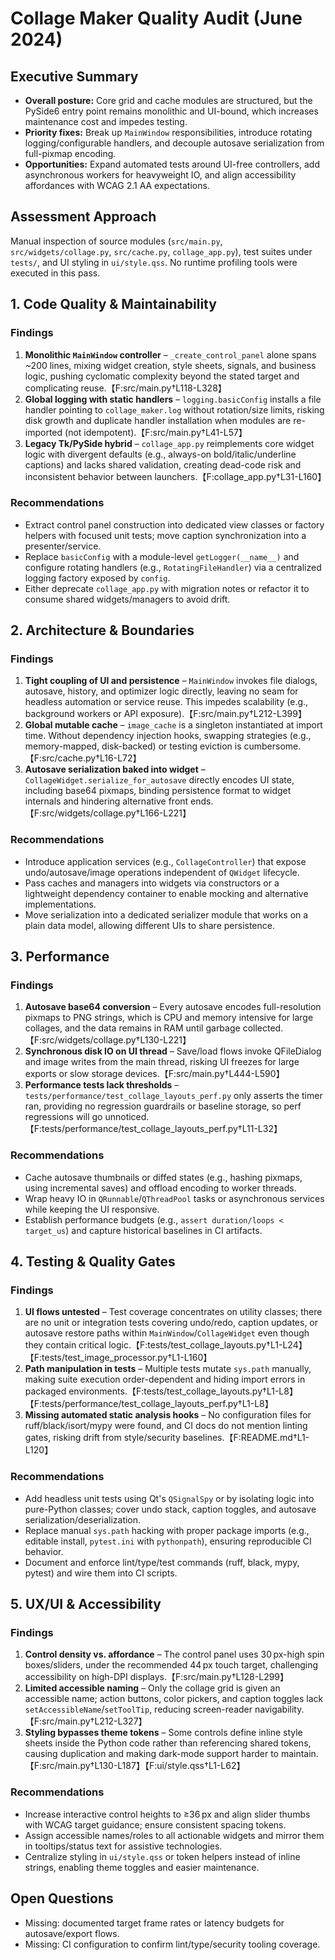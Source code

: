 # Collage Maker Quality Audit (June 2024)

## Executive Summary
- **Overall posture:** Core grid and cache modules are structured, but the PySide6 entry point remains monolithic and UI-bound, which increases maintenance cost and impedes testing.
- **Priority fixes:** Break up `MainWindow` responsibilities, introduce rotating logging/configurable handlers, and decouple autosave serialization from full-pixmap encoding.
- **Opportunities:** Expand automated tests around UI-free controllers, add asynchronous workers for heavyweight IO, and align accessibility affordances with WCAG 2.1 AA expectations.

## Assessment Approach
Manual inspection of source modules (`src/main.py`, `src/widgets/collage.py`, `src/cache.py`, `collage_app.py`), test suites under `tests/`, and UI styling in `ui/style.qss`. No runtime profiling tools were executed in this pass.

## 1. Code Quality & Maintainability

### Findings
1. **Monolithic `MainWindow` controller** – `_create_control_panel` alone spans ~200 lines, mixing widget creation, style sheets, signals, and business logic, pushing cyclomatic complexity beyond the stated target and complicating reuse.【F:src/main.py†L118-L328】
2. **Global logging with static handlers** – `logging.basicConfig` installs a file handler pointing to `collage_maker.log` without rotation/size limits, risking disk growth and duplicate handler installation when modules are re-imported (not idempotent).【F:src/main.py†L41-L57】
3. **Legacy Tk/PySide hybrid** – `collage_app.py` reimplements core widget logic with divergent defaults (e.g., always-on bold/italic/underline captions) and lacks shared validation, creating dead-code risk and inconsistent behavior between launchers.【F:collage_app.py†L31-L160】

### Recommendations
- Extract control panel construction into dedicated view classes or factory helpers with focused unit tests; move caption synchronization into a presenter/service.
- Replace `basicConfig` with a module-level `getLogger(__name__)` and configure rotating handlers (e.g., `RotatingFileHandler`) via a centralized logging factory exposed by `config`.
- Either deprecate `collage_app.py` with migration notes or refactor it to consume shared widgets/managers to avoid drift.

## 2. Architecture & Boundaries

### Findings
1. **Tight coupling of UI and persistence** – `MainWindow` invokes file dialogs, autosave, history, and optimizer logic directly, leaving no seam for headless automation or service reuse. This impedes scalability (e.g., background workers or API exposure).【F:src/main.py†L212-L399】
2. **Global mutable cache** – `image_cache` is a singleton instantiated at import time. Without dependency injection hooks, swapping strategies (e.g., memory-mapped, disk-backed) or testing eviction is cumbersome.【F:src/cache.py†L16-L72】
3. **Autosave serialization baked into widget** – `CollageWidget.serialize_for_autosave` directly encodes UI state, including base64 pixmaps, binding persistence format to widget internals and hindering alternative front ends.【F:src/widgets/collage.py†L166-L221】

### Recommendations
- Introduce application services (e.g., `CollageController`) that expose undo/autosave/image operations independent of `QWidget` lifecycle.
- Pass caches and managers into widgets via constructors or a lightweight dependency container to enable mocking and alternative implementations.
- Move serialization into a dedicated serializer module that works on a plain data model, allowing different UIs to share persistence.

## 3. Performance

### Findings
1. **Autosave base64 conversion** – Every autosave encodes full-resolution pixmaps to PNG strings, which is CPU and memory intensive for large collages, and the data remains in RAM until garbage collected.【F:src/widgets/collage.py†L130-L221】
2. **Synchronous disk IO on UI thread** – Save/load flows invoke QFileDialog and image writes from the main thread, risking UI freezes for large exports or slow storage devices.【F:src/main.py†L444-L590】
3. **Performance tests lack thresholds** – `tests/performance/test_collage_layouts_perf.py` only asserts the timer ran, providing no regression guardrails or baseline storage, so perf regressions will go unnoticed.【F:tests/performance/test_collage_layouts_perf.py†L11-L32】

### Recommendations
- Cache autosave thumbnails or diffed states (e.g., hashing pixmaps, using incremental saves) and offload encoding to worker threads.
- Wrap heavy IO in `QRunnable`/`QThreadPool` tasks or asynchronous services while keeping the UI responsive.
- Establish performance budgets (e.g., `assert duration/loops < target_us`) and capture historical baselines in CI artifacts.

## 4. Testing & Quality Gates

### Findings
1. **UI flows untested** – Test coverage concentrates on utility classes; there are no unit or integration tests covering undo/redo, caption updates, or autosave restore paths within `MainWindow`/`CollageWidget` even though they contain critical logic.【F:tests/test_collage_layouts.py†L1-L24】【F:tests/test_image_processor.py†L1-L160】
2. **Path manipulation in tests** – Multiple tests mutate `sys.path` manually, making suite execution order-dependent and hiding import errors in packaged environments.【F:tests/test_collage_layouts.py†L1-L8】【F:tests/performance/test_collage_layouts_perf.py†L1-L8】
3. **Missing automated static analysis hooks** – No configuration files for ruff/black/isort/mypy were found, and CI docs do not mention linting gates, risking drift from style/security baselines.【F:README.md†L1-L120】

### Recommendations
- Add headless unit tests using Qt's `QSignalSpy` or by isolating logic into pure-Python classes; cover undo stack, caption toggles, and autosave serialization/deserialization.
- Replace manual `sys.path` hacking with proper package imports (e.g., editable install, `pytest.ini` with `pythonpath`), ensuring reproducible CI behavior.
- Document and enforce lint/type/test commands (ruff, black, mypy, pytest) and wire them into CI scripts.

## 5. UX/UI & Accessibility

### Findings
1. **Control density vs. affordance** – The control panel uses 30 px-high spin boxes/sliders, under the recommended 44 px touch target, challenging accessibility on high-DPI displays.【F:src/main.py†L128-L299】
2. **Limited accessible naming** – Only the collage grid is given an accessible name; action buttons, color pickers, and caption toggles lack `setAccessibleName`/`setToolTip`, reducing screen-reader navigability.【F:src/main.py†L212-L327】
3. **Styling bypasses theme tokens** – Some controls define inline style sheets inside the Python code rather than referencing shared tokens, causing duplication and making dark-mode support harder to maintain.【F:src/main.py†L130-L187】【F:ui/style.qss†L1-L62】

### Recommendations
- Increase interactive control heights to ≥36 px and align slider thumbs with WCAG target guidance; ensure consistent spacing tokens.
- Assign accessible names/roles to all actionable widgets and mirror them in tooltips/status text for assistive technologies.
- Centralize styling in `ui/style.qss` or token helpers instead of inline strings, enabling theme toggles and easier maintenance.

## Open Questions
- Missing: documented target frame rates or latency budgets for autosave/export flows.
- Missing: CI configuration to confirm lint/type/security tooling coverage.

